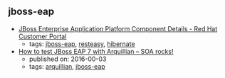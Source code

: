 jboss-eap
---
* [JBoss Enterprise Application Platform Component Details - Red Hat Customer Portal](https://access.redhat.com/articles/112673)
    * tags: [jboss-eap](../tags/jboss-eap.md), [resteasy](../tags/resteasy.md), [hibernate](../tags/hibernate.md)
* [How to test JBoss EAP 7 with Arquillian – SOA rocks!](http://serviceorientedarchitect.com/how-to-test-jboss-eap-7-with-arquillian/)
    * published on: 2016-00-03
    * tags: [arquillian](../tags/arquillian.md), [jboss-eap](../tags/jboss-eap.md)
